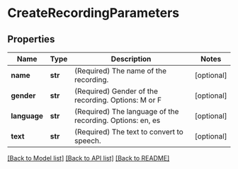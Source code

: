 # CreateRecordingParameters

## Properties
Name | Type | Description | Notes
------------ | ------------- | ------------- | -------------
**name** | **str** | (Required)  The name of the recording. | [optional] 
**gender** | **str** | (Required)  Gender of the recording. Options: M or F | [optional] 
**language** | **str** | (Required)  The language of the recording. Options: en, es | [optional] 
**text** | **str** | (Required)  The text to convert to speech. | [optional] 

[[Back to Model list]](../README.md#documentation-for-models) [[Back to API list]](../README.md#documentation-for-api-endpoints) [[Back to README]](../README.md)


